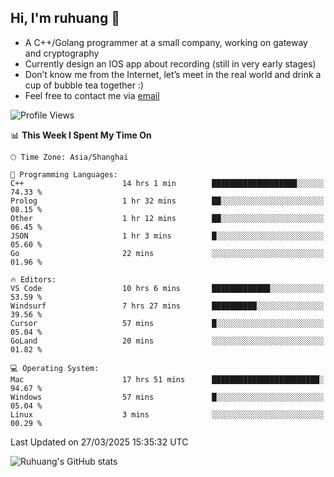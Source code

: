 ## Hi, I'm ruhuang 👋

- A C++/Golang programmer at a small company, working on gateway and cryptography
- Currently design an IOS app about recording (still in very early stages)
- Don’t know me from the Internet, let’s meet in the real world and drink a cup of bubble tea together :)
- Feel free to contact me via [email](mailto:ruhuang2001@gmail.com)
<!--START_SECTION:waka-->
![Profile Views](http://img.shields.io/badge/Profile%20Views-0-blue)

📊 **This Week I Spent My Time On** 

```text
🕑︎ Time Zone: Asia/Shanghai

💬 Programming Languages: 
C++                      14 hrs 1 min        ███████████████████░░░░░░   74.33 % 
Prolog                   1 hr 32 mins        ██░░░░░░░░░░░░░░░░░░░░░░░   08.15 % 
Other                    1 hr 12 mins        ██░░░░░░░░░░░░░░░░░░░░░░░   06.45 % 
JSON                     1 hr 3 mins         █░░░░░░░░░░░░░░░░░░░░░░░░   05.60 % 
Go                       22 mins             ░░░░░░░░░░░░░░░░░░░░░░░░░   01.96 % 

🔥 Editors: 
VS Code                  10 hrs 6 mins       █████████████░░░░░░░░░░░░   53.59 % 
Windsurf                 7 hrs 27 mins       ██████████░░░░░░░░░░░░░░░   39.56 % 
Cursor                   57 mins             █░░░░░░░░░░░░░░░░░░░░░░░░   05.04 % 
GoLand                   20 mins             ░░░░░░░░░░░░░░░░░░░░░░░░░   01.82 % 

💻 Operating System: 
Mac                      17 hrs 51 mins      ████████████████████████░   94.67 % 
Windows                  57 mins             █░░░░░░░░░░░░░░░░░░░░░░░░   05.04 % 
Linux                    3 mins              ░░░░░░░░░░░░░░░░░░░░░░░░░   00.29 % 
```


 Last Updated on 27/03/2025 15:35:32 UTC
<!--END_SECTION:waka-->

![Ruhuang's GitHub stats](https://github-readme-stats.vercel.app/api?username=ruhuang2001&count_private=true&hide_title=true&show_icons=true&theme=vue)

